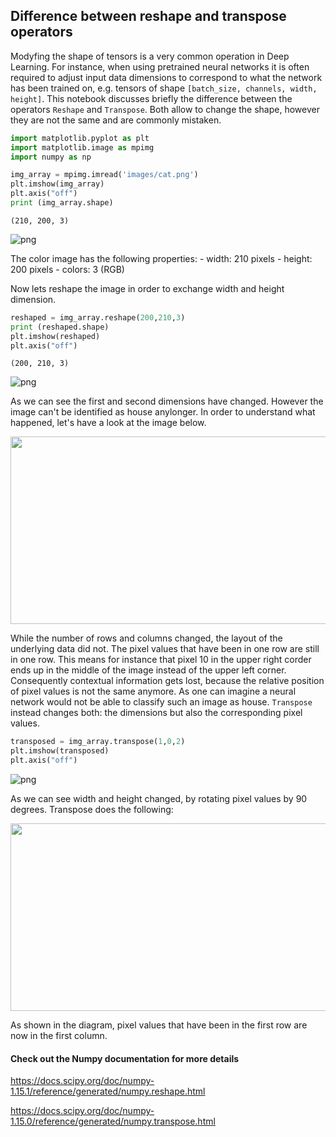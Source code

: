 
## Difference between reshape and transpose operators
Modyfing the shape of tensors is a very common operation in Deep Learning. For instance, when using pretrained neural networks it is often required to adjust input data dimensions to correspond to what the network has been trained on, e.g. tensors of shape `[batch_size, channels, width, height]`.  This notebook discusses briefly the difference between the operators `Reshape` and `Transpose`. Both allow to change the shape, however they are not the same and are commonly mistaken.


```python
import matplotlib.pyplot as plt
import matplotlib.image as mpimg
import numpy as np

```


```python
img_array = mpimg.imread('images/cat.png')
plt.imshow(img_array)
plt.axis("off")
print (img_array.shape)
```

    (210, 200, 3)

![png](https://raw.githubusercontent.com/NRauschmayr/web-data/tutorial_transpose_reshape/mxnet/doc/tutorials/basic/transpose_reshape/cat.png) <!--notebook-skip-line-->


The color image has the following properties:
    - width: 210 pixels
    - height: 200 pixels
    - colors: 3 (RGB)

Now lets reshape the image in order to exchange width and height dimension.


```python
reshaped = img_array.reshape(200,210,3)
print (reshaped.shape)
plt.imshow(reshaped)
plt.axis("off")
```

    (200, 210, 3)

![png](https://raw.githubusercontent.com/NRauschmayr/web-data/tutorial_transpose_reshape/mxnet/doc/tutorials/basic/transpose_reshape/reshaped_image.png) <!--notebook-skip-line-->


As we can see the first and second dimensions have changed. However the image can't be identified as house anylonger. In order to understand what happened, let's have a look at the image below.

<img src="images/reshape.png" style="width:700px;height:300px;">

While the number of rows and columns changed, the layout of the underlying data did not. The pixel values that have been in one row are still in one row. This means for instance that pixel 10 in the upper right corder ends up in the middle of the image instead of the upper left corner. Consequently contextual information gets lost, because the relative position of pixel values is not the same anymore. As one can imagine a neural network would not be able to classify such an image as house. `Transpose` instead changes both: the dimensions but also the corresponding pixel values.


```python
transposed = img_array.transpose(1,0,2)
plt.imshow(transposed)
plt.axis("off")
```

![png](https://raw.githubusercontent.com/NRauschmayr/web-data/tutorial_transpose_reshape/mxnet/doc/tutorials/basic/transpose_reshape/reshaped_image.png) <!--notebook-skip-line-->


As we can see width and height changed, by rotating pixel values by 90 degrees. Transpose does the following:

<img src="images/transpose.png" style="width:700px;height:300px;">

As shown in the diagram, pixel values that have been in the first row are now in the first column.

#### Check out the Numpy documentation for more details
<https://docs.scipy.org/doc/numpy-1.15.1/reference/generated/numpy.reshape.html>

<https://docs.scipy.org/doc/numpy-1.15.0/reference/generated/numpy.transpose.html>

<!-- INSERT SOURCE DOWNLOAD BUTTONS -->
